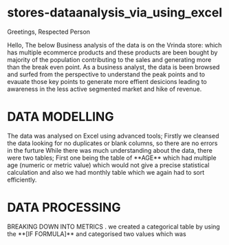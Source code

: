 # stores-dataanalysis_via_using_excel
Greetings, Respected Person

  Hello, The below Business analysis of the data is on the Vrinda store: which has multiple ecommerce products and these products are been bought by majority of the population contributing to the sales and generating more than the break even point.
  As a business analyst, the data is been browsed and surfed from the perspective to understand the peak points and to evauate those key points to generate more effient desicions leading to awareness in the less active segmented market and hike of revenue.

  <h1><B> DATA MODELLING </B></H1>
  The data was analysed on Excel using advanced tools; Firstly we cleansed the data looking for no duplicates or blank columns, so there are no errors in the furture 
  While there was much understanding about the data, there were two tables; First one being  the table of **AGE** which had multiple age (numeric or metric value) which would not give a precise statistical calculation and also we had monthly table which we again had to sort efficiently.
  
 <h1><B> DATA PROCESSING </B></H1>
 <p1> BREAKING DOWN INTO METRICS </P1>
 . we created a categorical table by using the **[IF FORMULA]** and categorised two values which was 
